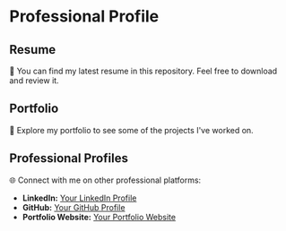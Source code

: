 # Professional Profile

## Resume
📄 You can find my latest resume in this repository. Feel free to download and review it.

## Portfolio
🚀 Explore my portfolio to see some of the projects I've worked on. 

## Professional Profiles
🌐 Connect with me on other professional platforms:

- **LinkedIn:** [Your LinkedIn Profile](www.linkedin.com/in/amalendu-s-23a680130)
- **GitHub:** [Your GitHub Profile](https://github.com/amalendusuresh)
- **Portfolio Website:** [Your Portfolio Website](https://www.your-portfolio.com)

